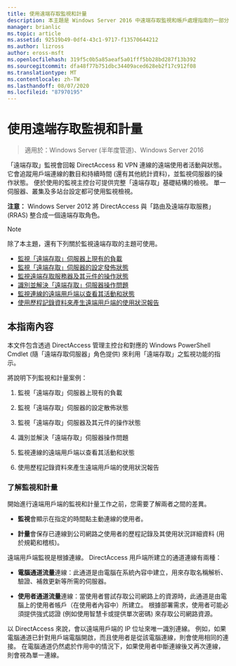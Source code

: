 ```yaml
---
title: 使用遠端存取監視和計量
description: 本主題是 Windows Server 2016 中遠端存取監視和帳戶處理指南的一部分。
manager: brianlic
ms.topic: article
ms.assetid: 92519b49-0df4-43c1-9717-f13570644212
ms.author: lizross
author: eross-msft
ms.openlocfilehash: 319f5c0b5a85aeaf5a01fff5bb28bd287f13b392
ms.sourcegitcommit: dfa48f77b751dbc34409aced628eb2f17c912f08
ms.translationtype: MT
ms.contentlocale: zh-TW
ms.lasthandoff: 08/07/2020
ms.locfileid: "87970195"
---
```

# <a name="use-remote-access-monitoring-and-accounting"></a>使用遠端存取監視和計量

>適用於：Windows Server (半年度管道)、Windows Server 2016

「遠端存取」監視會回報 DirectAccess 和 VPN 連線的遠端使用者活動與狀態。 它會追蹤用戶端連線的數目和持續時間 (還有其他統計資料)，並監視伺服器的操作狀態。 便於使用的監視主控台可提供完整「遠端存取」基礎結構的檢視。 單一伺服器、叢集及多站台設定都可使用監視檢視。

**注意：** Windows Server 2012 將 DirectAccess 與「路由及遠端存取服務」(RRAS) 整合成一個遠端存取角色。

> [!NOTE]
> 除了本主題，還有下列關於監視遠端存取的主題可使用。
>
> -   [監視「遠端存取」伺服器上現有的負載](Monitor-the-existing-load-on-the-Remote-Access-server.md)
> -   [監視「遠端存取」伺服器的設定發佈狀態](Monitor-the-configuration-distribution-status-of-the-Remote-Access-server.md)
> -   [監視遠端存取服務器及其元件的操作狀態](Monitor-the-operations-status-of-the-Remote-Access-server-and-its-components.md)
> -   [識別並解決「遠端存取」伺服器操作問題](Identify-and-resolve-Remote-Access-server-operations-problems.md)
> -   [監視連線的遠端用戶端以查看其活動和狀態](Monitor-connected-remote-clients-for-activity-and-status.md)
> -   [使用歷程記錄資料來產生遠端用戶端的使用狀況報告](Generate-a-usage-report-for-remote-clients-using-historical-data.md)

## <a name="in-this-guide"></a>本指南內容
本文件包含透過 DirectAccess 管理主控台和對應的 Windows PowerShell Cmdlet (隨「遠端存取伺服器」角色提供) 來利用「遠端存取」之監視功能的指示。

將說明下列監視和計量案例：

1.  監視「遠端存取」伺服器上現有的負載

2.  監視「遠端存取」伺服器的設定散佈狀態

3.  監視「遠端存取」伺服器及其元件的操作狀態

4.  識別並解決「遠端存取」伺服器操作問題

5.  監視連線的遠端用戶端以查看其活動和狀態

6.  使用歷程記錄資料來產生遠端用戶端的使用狀況報告

### <a name="understand-monitoring-and-accounting"></a>了解監視和計量
開始進行遠端用戶端的監視和計量工作之前，您需要了解兩者之間的差異。

-   **監視**會顯示在指定的時間點主動連線的使用者。

-   **計量**會保存已連線到公司網路之使用者的歷程記錄及其使用狀況詳細資料 (用於規範和稽核)。

遠端用戶端監視是根據連線。 DirectAccess 用戶端所建立的通道連線有兩種：

-   **電腦通道流量**連線：此通道是由電腦在系統內容中建立，用來存取名稱解析、驗證、補救更新等所需的伺服器。

-   **使用者通道流量**連線：當使用者嘗試存取公司網路上的資源時，此通道是由電腦上的使用者帳戶（在使用者內容中）所建立。 根據部署需求，使用者可能必須提供強式認證 (例如使用智慧卡或提供單次密碼) 來存取公司網路資源。

以 DirectAccess 來說，會以遠端用戶端的 IP 位址來唯一識別連線。 例如，如果電腦通道已針對用戶端電腦開啟，而且使用者是從該電腦連線，則會使用相同的連接。 在電腦通道仍然處於作用中的情況下，如果使用者中斷連線後又再次連線，則會視為單一連線。



